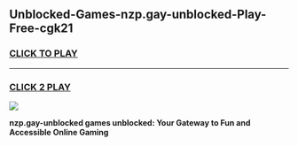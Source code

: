 
## Unblocked-Games-nzp.gay-unblocked-Play-Free-cgk21
<h3>
<a href="https://premium76.site?title=nzp.gay-unblocked&ref=21A">CLICK TO PLAY</a></h3>
<hr>

<h3>
<a href="https://premium76.site?title=nzp.gay-unblocked&ref=21A">CLICK 2 PLAY</a>
  
</h3>

<a href="https://premium76.site?title=nzp.gay-unblocked&ref=21A"><img src="https://clearcache.store/games.png"></a>


**nzp.gay-unblocked games unblocked: Your Gateway to Fun and Accessible Online Gaming**
